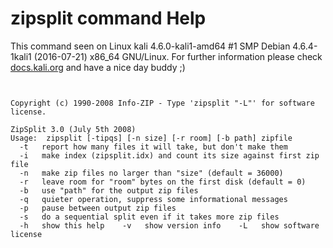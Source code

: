 # zipsplit command Help

 This command seen on Linux kali 4.6.0-kali1-amd64 #1 SMP Debian 4.6.4-1kali1 (2016-07-21) x86_64 GNU/Linux. For further information please check [docs.kali.org](docs.kali.org) and have a nice day buddy ;) 

~~~


Copyright (c) 1990-2008 Info-ZIP - Type 'zipsplit "-L"' for software license.

ZipSplit 3.0 (July 5th 2008)
Usage:  zipsplit [-tipqs] [-n size] [-r room] [-b path] zipfile
  -t   report how many files it will take, but don't make them
  -i   make index (zipsplit.idx) and count its size against first zip file
  -n   make zip files no larger than "size" (default = 36000)
  -r   leave room for "room" bytes on the first disk (default = 0)
  -b   use "path" for the output zip files
  -q   quieter operation, suppress some informational messages
  -p   pause between output zip files
  -s   do a sequential split even if it takes more zip files
  -h   show this help    -v   show version info    -L   show software license

~~~
